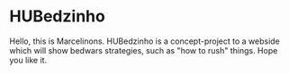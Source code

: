 # HUBedzinho

Hello, this is Marcelinons. HUBedzinho is a concept-project to a webside which will show bedwars strategies, such as "how to rush" things. Hope you like it.

